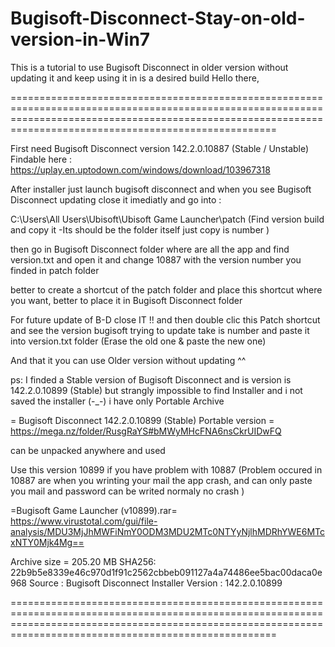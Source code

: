 # Bugisoft-Disconnect-Stay-on-old-version-in-Win7
This is a tutorial to use Bugisoft Disconnect in older version without updating it and keep using it in is a desired build
Hello there,




================================================================================================================================================================================================================


First need Bugisoft Disconnect version 142.2.0.10887 (Stable / Unstable) Findable here :
https://uplay.en.uptodown.com/windows/download/103967318

After installer just launch bugisoft disconnect and when you see Bugisoft Disconnect updating close it imediatly and go into :

C:\Users\All Users\Ubisoft\Ubisoft Game Launcher\patch
(Find version build and copy it -Its should be the folder itself just copy is number )

then go in Bugisoft Disconnect folder where are all the app and find version.txt and open it and change 10887 with the version number you finded in patch folder

better to create a shortcut of the patch folder and place this shortcut where you want, better to place it in Bugisoft Disconnect folder

For future update of B-D close IT !! and then double clic this Patch shortcut and see the version bugisoft trying to update take is number and paste it into version.txt folder (Erase the old one & paste the new one)

And that it you can use Older version without updating ^^

ps: I finded a Stable version of Bugisoft Disconnect and is version is 142.2.0.10899 (Stable) but strangly impossible to find Installer and i not saved the installer (-_-) i have only Portable Archive

= Bugisoft Disconnect 142.2.0.10899 (Stable) Portable version =
https://mega.nz/folder/RusgRaYS#bMWyMHcFNA6nsCkrUIDwFQ

can be unpacked anywhere and used

Use this version 10899 if you have problem with 10887
(Problem occured in 10887 are when you wrinting your mail the app crash, and can only paste you mail and password can be writed normaly no crash )

=Bugisoft Game Launcher (v10899).rar=
https://www.virustotal.com/gui/file-analysis/MDU3MjJhMWFiNmY0ODM3MDU2MTc0NTYyNjlhMDRhYWE6MTcxNTY0Mjk4Mg==

Archive size = 205.20 MB
SHA256: 22b9b5e8339e46c970d1f91c2562cbbeb091127a4a74486ee5bac00daca0e968
Source : Bugisoft Disconnect Installer
Version : 142.2.0.10899

================================================================================================================================================================================================================

